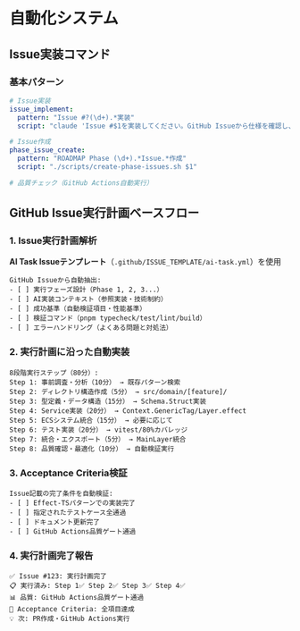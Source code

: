 # 自動化システム
## Issue実装コマンド
### 基本パターン

```yaml
# Issue実装
issue_implement:
  pattern: "Issue #?(\d+).*実装"
  script: "claude 'Issue #$1を実装してください。GitHub Issueから仕様を確認し、Effect-TSパターンで実装してください'"

# Issue作成
phase_issue_create:
  pattern: "ROADMAP Phase (\d+).*Issue.*作成"
  script: "./scripts/create-phase-issues.sh $1"

# 品質チェック（GitHub Actions自動実行）
```

## GitHub Issue実行計画ベースフロー
### 1. Issue実行計画解析

**AI Task Issueテンプレート**（`.github/ISSUE_TEMPLATE/ai-task.yml`）を使用

```
GitHub Issueから自動抽出:
- [ ] 実行フェーズ設計（Phase 1, 2, 3...）
- [ ] AI実装コンテキスト（参照実装・技術制約）
- [ ] 成功基準（自動検証項目・性能基準）
- [ ] 検証コマンド（pnpm typecheck/test/lint/build）
- [ ] エラーハンドリング（よくある問題と対処法）
```

### 2. 実行計画に沿った自動実装

```
8段階実行ステップ（80分）:
Step 1: 事前調査・分析（10分） → 既存パターン検索
Step 2: ディレクトリ構造作成（5分） → src/domain/[feature]/
Step 3: 型定義・データ構造（15分） → Schema.Struct実装
Step 4: Service実装（20分） → Context.GenericTag/Layer.effect
Step 5: ECSシステム統合（15分） → 必要に応じて
Step 6: テスト実装（20分） → vitest/80%カバレッジ
Step 7: 統合・エクスポート（5分） → MainLayer統合
Step 8: 品質確認・最適化（10分） → 自動検証実行
```

### 3. Acceptance Criteria検証

```
Issue記載の完了条件を自動検証:
- [ ] Effect-TSパターンでの実装完了
- [ ] 指定されたテストケース全通過
- [ ] ドキュメント更新完了
- [ ] GitHub Actions品質ゲート通過
```

### 4. 実行計画完了報告

```
✅ Issue #123: 実行計画完了
📋 実行済み: Step 1✅ Step 2✅ Step 3✅ Step 4✅
📊 品質: GitHub Actions品質ゲート通過
🎯 Acceptance Criteria: 全項目達成
💡 次: PR作成・GitHub Actions実行
```
